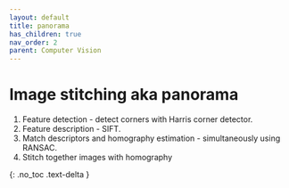 ```yaml
---
layout: default
title: panorama
has_children: true
nav_order: 2
parent: Computer Vision
---
```


# Image stitching aka panorama

1. Feature detection - detect corners with Harris corner detector.
2. Feature description - SIFT.
3. Match descriptors and homography estimation - simultaneously using RANSAC.
4. Stitch together images with homography
   
{: .no_toc .text-delta }




